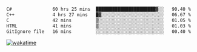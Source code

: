 <!--START_SECTION:waka-->

```txt
C#               60 hrs 25 mins  ██████████████████████▓░░   90.40 %
C++              4 hrs 27 mins   █▓░░░░░░░░░░░░░░░░░░░░░░░   06.67 %
C                42 mins         ▒░░░░░░░░░░░░░░░░░░░░░░░░   01.05 %
HTML             41 mins         ▒░░░░░░░░░░░░░░░░░░░░░░░░   01.03 %
GitIgnore file   16 mins         ░░░░░░░░░░░░░░░░░░░░░░░░░   00.40 %
```

<!--END_SECTION:waka-->
[![wakatime](https://wakatime.com/badge/user/6c2f442e-41b4-42e3-bc06-d5d8203ad1da.svg)](https://wakatime.com/@6c2f442e-41b4-42e3-bc06-d5d8203ad1da)
